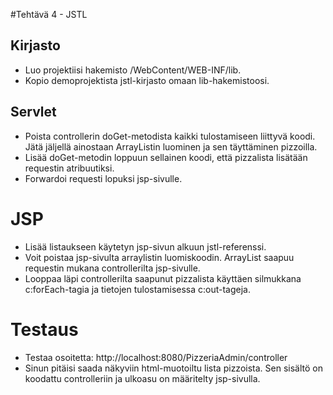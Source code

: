 #Tehtävä 4 - JSTL

## Kirjasto

* Luo projektiisi hakemisto /WebContent/WEB-INF/lib.
* Kopio demoprojektista jstl-kirjasto omaan lib-hakemistoosi.

## Servlet
* Poista controllerin doGet-metodista kaikki tulostamiseen liittyvä koodi. Jätä jäljellä ainostaan ArrayListin luominen ja sen täyttäminen pizzoilla.
* Lisää doGet-metodin loppuun sellainen koodi, että pizzalista lisätään requestin atribuutiksi.
* Forwardoi requesti lopuksi  jsp-sivulle.

# JSP
* Lisää listaukseen käytetyn jsp-sivun alkuun jstl-referenssi.
* Voit poistaa jsp-sivulta arraylistin luomiskoodin. ArrayList saapuu requestin mukana controllerilta jsp-sivulle.
* Looppaa läpi controllerilta saapunut pizzalista käyttäen silmukkana c:forEach-tagia ja tietojen tulostamisessa c:out-tageja.

# Testaus
* Testaa osoitetta: http://localhost:8080/PizzeriaAdmin/controller
* Sinun pitäisi saada näkyviin html-muotoiltu lista pizzoista. Sen sisältö on koodattu controlleriin ja ulkoasu on määritelty jsp-sivulla.
